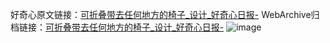 好奇心原文链接：[可折叠带去任何地方的椅子_设计_好奇心日报-](https://www.qdaily.com/articles/3126.html)
WebArchive归档链接：[可折叠带去任何地方的椅子_设计_好奇心日报-](http://web.archive.org/web/20190623151601/https://www.qdaily.com/articles/3126.html)
![image](http://ww3.sinaimg.cn/large/007d5XDply1g3v6oi0pa6j30u030ztnp)